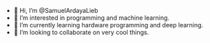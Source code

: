 - 👋 Hi, I’m @SamuelArdayaLieb
- 👀 I’m interested in programming and machine learning.
- 🌱 I’m currently learning hardware programming and deep learning.
- 💞️ I’m looking to collaborate on very cool things.

<!---
SamuelArdayaLieb/SamuelArdayaLieb is a ✨ special ✨ repository because its `README.md` (this file) appears on your GitHub profile.
You can click the Preview link to take a look at your changes.
--->
